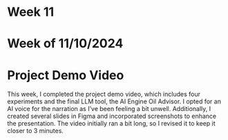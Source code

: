 # Week 11
# Week of 11/10/2024
# Project Demo Video
This week, I completed the project demo video, which includes four experiments and the final LLM tool, the AI Engine Oil Advisor. I opted for an AI voice for the narration as I’ve been feeling a bit unwell. Additionally, I created several slides in Figma and incorporated screenshots to enhance the presentation. The video initially ran a bit long, so I revised it to keep it closer to 3 minutes.
